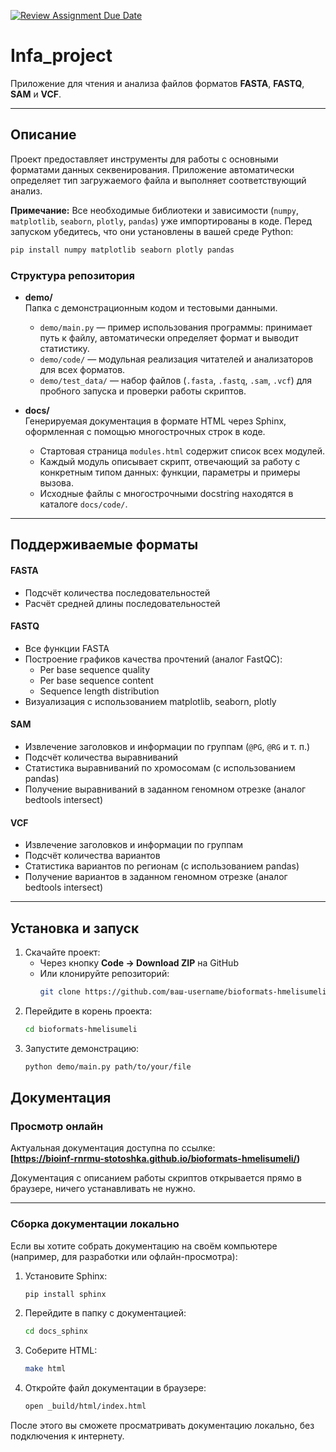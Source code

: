 [![Review Assignment Due Date](https://classroom.github.com/assets/deadline-readme-button-22041afd0340ce965d47ae6ef1cefeee28c7c493a6346c4f15d667ab976d596c.svg)](https://classroom.github.com/a/I6I1ViQv)
# Infa_project

Приложение для чтения и анализа файлов форматов **FASTA**, **FASTQ**, **SAM** и **VCF**.

---

## Описание

Проект предоставляет инструменты для работы с основными форматами данных секвенирования. Приложение автоматически определяет тип загружаемого файла и выполняет соответствующий анализ.

**Примечание:** Все необходимые библиотеки и зависимости (`numpy`, `matplotlib`, `seaborn`, `plotly`, `pandas`) уже импортированы в коде. Перед запуском убедитесь, что они установлены в вашей среде Python:

```bash
pip install numpy matplotlib seaborn plotly pandas
```

### Структура репозитория

- **demo/**  
  Папка с демонстрационным кодом и тестовыми данными.  
  - `demo/main.py` — пример использования программы: принимает путь к файлу, автоматически определяет формат и выводит статистику.  
  - `demo/code/` — модульная реализация читателей и анализаторов для всех форматов.  
  - `demo/test_data/` — набор файлов (`.fasta`, `.fastq`, `.sam`, `.vcf`) для пробного запуска и проверки работы скриптов.

- **docs/**  
  Генерируемая документация в формате HTML через Sphinx, оформленная с помощью многострочных строк в коде.  
  - Стартовая страница `modules.html` содержит список всех модулей.  
  - Каждый модуль описывает скрипт, отвечающий за работу с конкретным типом данных: функции, параметры и примеры вызова.  
  - Исходные файлы с многострочными docstring находятся в каталоге `docs/code/`.

---

## Поддерживаемые форматы

#### FASTA
- Подсчёт количества последовательностей  
- Расчёт средней длины последовательностей  

#### FASTQ
- Все функции FASTA  
- Построение графиков качества прочтений (аналог FastQC):  
  - Per base sequence quality  
  - Per base sequence content  
  - Sequence length distribution  
- Визуализация с использованием matplotlib, seaborn, plotly  

#### SAM
- Извлечение заголовков и информации по группам (`@PG`, `@RG` и т. п.)  
- Подсчёт количества выравниваний  
- Статистика выравниваний по хромосомам (с использованием pandas)  
- Получение выравниваний в заданном геномном отрезке (аналог bedtools intersect)  

#### VCF
- Извлечение заголовков и информации по группам  
- Подсчёт количества вариантов  
- Статистика вариантов по регионам (с использованием pandas)  
- Получение вариантов в заданном геномном отрезке (аналог bedtools intersect)  

---

## Установка и запуск

1. Скачайте проект:
   - Через кнопку **Code → Download ZIP** на GitHub
   - Или клонируйте репозиторий:
     ```bash
     git clone https://github.com/ваш-username/bioformats-hmelisumeli.git
     ```
2. Перейдите в корень проекта:
   ```bash
   cd bioformats-hmelisumeli
   ```
3. Запустите демонстрацию:
   ```bash
   python demo/main.py path/to/your/file
   ```

## Документация

### Просмотр онлайн

Актуальная документация доступна по ссылке:  
**[https://bioinf-rnrmu-stotoshka.github.io/bioformats-hmelisumeli/)**

Документация с описанием работы скриптов открывается прямо в браузере, ничего устанавливать не нужно.

---

### Сборка документации локально

Если вы хотите собрать документацию на своём компьютере (например, для разработки или офлайн-просмотра):

1. Установите Sphinx:
   ```bash
   pip install sphinx
   ```

2. Перейдите в папку с документацией:
   ```bash
   cd docs_sphinx
   ```

3. Соберите HTML:
   ```bash
   make html
   ```

4. Откройте файл документации в браузере:
   ```bash
   open _build/html/index.html
   ```

После этого вы сможете просматривать документацию локально, без подключения к интернету.

